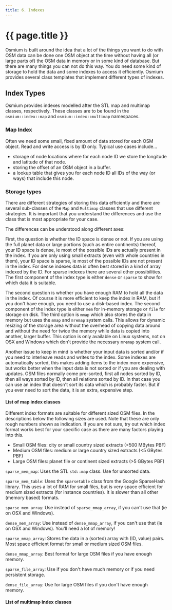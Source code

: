 ```yaml
---
title: 6. Indexes
---
```


# {{ page.title }}

Osmium is built around the idea that a lot of the things you want to do with
OSM data can be done one OSM object at the time without having all (or large
parts of) the OSM data in memory or in some kind of database. But there are
many things you can not do this way. You do need some kind of storage to hold
the data and some indexes to access it efficiently. Osmium provides several
class templates that implement different types of indexes.

## Index Types

Osmium provides indexes modelled after the STL map and multimap classes,
respectively. These classes are to be found in the `osmium::index::map` and
`osmium::index::multimap` namespaces.

### Map Index

Often we need some small, fixed amount of data stored for each OSM object.
Read and write access is by ID only. Typical use cases include...

* storage of node locations where for each node ID we store the longitude and
  latitude of that node.
* storing the offset of an OSM object in a buffer.
* a lookup table that gives you for each node ID all IDs of the way (or ways)
  that include this node.

### Storage types

There are different strategies of storing this data efficiently and there are
several sub-classes of the `Map` and `Multimap` classes that use different
strategies. It is important that you understand the differences and use the
class that is most appropriate for your case.

The differences can be understood along different axes:

First, the question is whether the ID space is dense or not. If you are using
the full planet data or large portions (such as entire continents) thereof,
your ID space is dense, ie most of the possible IDs are actually present in the
index. If you are only using small extracts (even with whole countries in
them), your ID space is sparse, ie most of the possible IDs are not present in
the index. For dense indexes data is often best stored in a kind of array
indexed by the ID. For sparse indexes there are several other possibilities.
The first component of the index type is either `dense` or `sparse` to show
for which data it is suitable.

The second question is whether you have enough RAM to hold all the data in the
index. Of course it is more efficient to keep the index in RAM, but if you
don't have enough, you need to use a disk-based index. The second component of
the index type is either `mem` for in-memory storage or `file` for storage on
disk. The third option is `mmap` which also stores the data in memory but uses
the `mmap` and `mremap` system calls. This allows for dynamic resizing of the
storage area without the overhead of copying data around and without the need
for twice the memory while data is copied into another, larger buffer. This
option is only available on Linux systems, not on OSX and Windows which don't
provide the necessary `mremap` system call.

Another issue to keep in mind is whether your input data is sorted and/or if
you need to interleave reads and writes to the index. Some indexes are
automatically sorted, this makes adding items to the index more expensive,
but works better when the input data is not sorted or if you are dealing with
updates. OSM files normally come pre-sorted, first all nodes sorted by ID, then
all ways sorted by ID, then all relations sorted by ID. In that case you can
use an index that doesn't sort its data which is probably faster. But if you
ever need to sort the data, it is an extra, expensive step.

#### List of map index classes

Different index formats are suitable for different sized OSM files. In the
descriptions below the following sizes are used. Note that these are only rough
numbers shown as indication. If you are not sure, try out which index format
works best for your specific case as there are many factors playing into this.

* Small OSM files: city or small country sized extracts (<500 MBytes PBF)
* Medium OSM files: medium or large country sized extracts (<5 GBytes PBF)
* Large OSM files: planet file or continent sized extracts (>5 GBytes PBF)

`sparse_mem_map`: Uses the STL `std::map` class. Use for unsorted data.

`sparse_mem_table`: Uses the `sparsetable` class from the Google SparseHash
library. This uses a lot of RAM for small files, but is very space efficient
for medium sized extracts (for instance countries). It is slower than all
other (memory based) formats.

`sparse_mem_array`: Use instead of `sparse_mmap_array`, if you can't use that
(ie on OSX and Windows).

`dense_mem_array`: Use instead of `dense_mmap_array`, if you can't use that
(ie on OSX and Windows). You'll need a lot of memory!

`sparse_mmap_array`: Stores the data in a (sorted) array with (ID, value)
pairs. Most space efficient format for small or medium sized OSM files.

`dense_mmap_array`: Best format for large OSM files if you have enough memory.

`sparse_file_array`: Use if you don't have much memory or if you need
persistent storage.

`dense_file_array`: Use for large OSM files if you don't have enough memory.


#### List of multimap index classes

